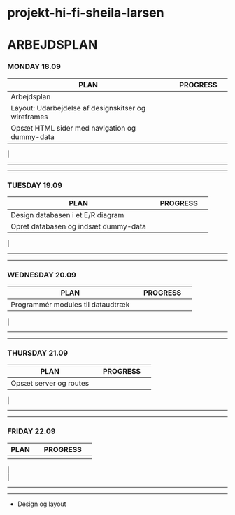 # projekt-hi-fi-sheila-larsen


# ARBEJDSPLAN


### **MONDAY 18.09**

| PLAN        |            | PROGRESS |        |     
| ------------|:----------:| --------:|--------:
| Arbejdsplan |          |  
| Layout: Udarbejdelse af designskitser og wireframes             
| Opsæt HTML sider med navigation og dummy-data       
| 

---
---

### **TUESDAY 19.09**

| PLAN        |            | PROGRESS |        |     
| ------------|:----------:| --------:|--------:
| Design databasen i et E/R diagram          |  
| Opret databasen og indsæt dummy-data            
|               

---
---

### **WEDNESDAY 20.09**

| PLAN        |            | PROGRESS |        |     
| ------------|:----------:| --------:|--------:
|   Programmér modules til dataudtræk        |  
|             
               

---
---

### **THURSDAY 21.09**

| PLAN        |            | PROGRESS |        |     
| ------------|:----------:| --------:|--------:
| Opsæt server og routes        |  
|             
               

---
---

### **FRIDAY 22.09**

| PLAN        |            | PROGRESS |        |     
| ------------|:----------:| --------:|--------:
|       |  
|           
|               

---
---


* Design og layout

 





      